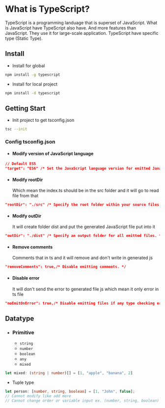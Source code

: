 # What is TypeScript?

TypeScript is a programming landuage that is superset of JavaScript. What is JavaScript have TypeScript also have. And more features than JavaScript. They use it for large-scale application. TypeScript have specific type (Static Type).

## Install

- Install for global

```bash
npm install -g typescript
```

- Install for local project

```bash
npm install -d typescript
```

## Getting Start

- Init project to get tsconfig.json

```bash
tsc --init
```

### Config tsconfig.json

- #### Modify version of JavaScript language

```json
// Default ES5
"target": "ES6" /* Set the JavaScript language version for emitted JavaScript and include compatible library declarations. */,

```

- #### Modify rootDir
  Which mean the index.ts should be in the src folder and it will go to read file from that

```json
"rootDir": "./src" /* Specify the root folder within your source files. */,
```

- #### Modify outDir
  It will create folder dist and put the generated JavaScript file put into it

```json
"outDir": "./dist" /* Specify an output folder for all emitted files. */,
```

- #### Remove comments
  Comments that in ts and it will remove and don't write in generated js

```json
"removeComments": true,/* Disable emitting comments. */
```

- #### Disable error
  It will don't send the error to generated file js which mean it only error in ts file

```json
"noEmitOnError": true,/* Disable emitting files if any type checking errors are reported. */
```

## Datatype

- ### Primitive
  - `string`
  - `number`
  - `boolean`
  - `any`
  - `mixed`

```TypeScript
let mixed: (string | number)[] = [1, "apple", "banana", 2]
```

- Tuple type

```TypeScript
let person: [number, string, boolean] = [1, "John", false];
// Cannot modify like add more
// Cannot change order or variable input ex. (number, string, boolean)
```
